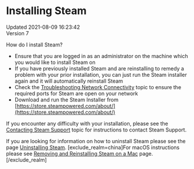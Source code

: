 # Installing Steam
Updated 2021-08-09 16:23:42  
Version 7  

How do I install Steam?  
  

* Ensure that you are logged in as an administrator on the machine which you would like to install Steam on
* If you have previously installed Steam and are reinstalling to remedy a problem with your prior installation, you can just run the Steam installer again and it will automatically reinstall Steam
* Check the [Troubleshooting Network Connectivity](https://help.steampowered.com/en/faqs/view/669A-2F68-D1D1-A5EC) topic to ensure the required ports for Steam are open on your network
* Download and run the Steam Installer from [https://store.steampowered.com/about/](https://store.steampowered.com/about/)

  
  
If you encounter any difficulty with your installation, please see the [Contacting Steam Support](https://help.steampowered.com/en/faqs/view/6F69-0324-B2DB-6E7E) topic for instructions to contact Steam Support.  
  
  
If you are looking for information on how to uninstall Steam please see the page [Uninstalling Steam](https://help.steampowered.com/en/faqs/view/3C73-90F9-F600-0266).  [exclude_realm=china]For macOS instructions please see [Removing and Reinstalling Steam on a Mac](https://help.steampowered.com/en/faqs/view/30EB-87BF-531F-512D) page.[/exclude_realm]